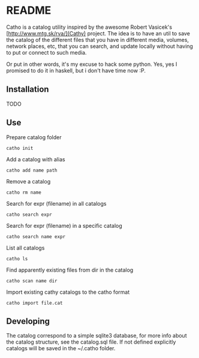 README
==========

Catho is a catalog utility inspired by the awesome Robert Vasicek's
[http://www.mtg.sk/rva/](Cathy) project. The idea is to have an util
to save the catalog of the different files that you have in different
media, volumes, network places, etc, that you can search, and update
locally without having to put or connect to such media.

Or put in other words, it's my excuse to hack some python. Yes, yes I
promised to do it in haskell, but i don't have time now :P.

Installation
----------

TODO


Use
----------
Prepare catalog folder

    catho init

Add a catalog with alias

    catho add name path  

Remove a catalog

    catho rm name

Search for expr (filename) in all catalogs

    catho search expr

Search for expr (filename) in a specific catalog

    catho search name expr

List all catalogs

    catho ls

Find apparently existing files from dir in the catalog

    catho scan name dir

Import existing cathy catalogs to the catho format

    catho import file.cat
    
Developing
----------

The catalog correspond to a simple sqlite3 database, for more info
about the catalog structure, see the catalog.sql file. If not defined
explicitly catalogs will be saved in the ~/.catho folder.
